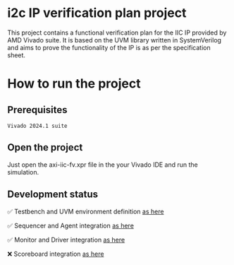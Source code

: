 # i2c IP verification plan project

This project contains a functional verification plan for the IIC IP provided by AMD Vivado suite. 
It is based on the UVM library written in SystemVerilog and aims to prove the functionality of the 
IP is as per the specification sheet.

# How to run the project

## Prerequisites
```
Vivado 2024.1 suite
```

## Open the project
Just open the axi-iic-fv.xpr file in the your Vivado IDE and run the simulation.

## Development status 
✅ Testbench and UVM environment definition [as here](https://gitlab.upb.ro/Teaching/aces/functional-verification/-/tree/master/lab1?ref_type=heads)

✅ Sequencer and Agent integration [as here](https://gitlab.upb.ro/Teaching/aces/functional-verification/-/tree/master/lab2?ref_type=heads)

✅ Monitor and Driver integration [as here](https://gitlab.upb.ro/Teaching/aces/functional-verification/-/tree/master/lab3?ref_type=heads)

❌ Scoreboard integration [as here](https://gitlab.upb.ro/Teaching/aces/functional-verification/-/tree/master/lab4?ref_type=heads)
